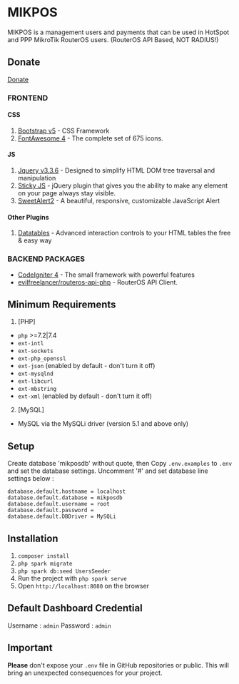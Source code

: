 # MIKPOS

MIKPOS is a management users and payments that can be used in HotSpot and PPP MikroTik RouterOS users.
(RouterOS API Based, NOT RADIUS!)

## Donate

[Donate](https://bit.ly/4fQDgwQ)

### FRONTEND

#### CSS

1. [Bootstrap v5](https://getbootstrap.com/) - CSS Framework
2. [FontAwesome 4](https://fontawesome.com/v4/icons/) - The complete set of 675 icons.

#### JS

1. [Jquery v3.3.6](https://jquery.com/) - Designed to simplify HTML DOM tree traversal and manipulation
2. [Sticky JS](http://stickyjs.com/) - jQuery plugin that gives you the ability to make any element on your page always stay visible.
3. [SweetAlert2](https://sweetalert2.github.io/) - A beautiful, responsive, customizable JavaScript Alert

#### Other Plugins

1. [Datatables](https://datatables.net/) - Advanced interaction controls to your HTML tables the free & easy way

### BACKEND PACKAGES

- [CodeIgniter 4](https://www.codeigniter.com/) - The small framework with powerful features
- [evilfreelancer/routeros-api-php](https://github.com/EvilFreelancer/routeros-api-php) - RouterOS API Client.

## Minimum Requirements

1. [PHP]

- `php` >=7.2|7.4
- `ext-intl`
- `ext-sockets`
- `ext-php_openssl`
- `ext-json` (enabled by default - don't turn it off)
- `ext-mysqlnd`
- `ext-libcurl`
- `ext-mbstring`
- `ext-xml` (enabled by default - don't turn it off)

2. [MySQL]

- MySQL via the MySQLi driver (version 5.1 and above only)

## Setup

Create database 'mikposdb' without quote, then
Copy `.env.examples` to `.env` and set the database settings.
Uncomment '#' and set database line settings below :

```env
database.default.hostname = localhost
database.default.database = mikposdb
database.default.username = root
database.default.password =
database.default.DBDriver = MySQLi
```

## Installation

1. `composer install`
2. `php spark migrate`
3. `php spark db:seed UsersSeeder`
4. Run the project with `php spark serve`
5. Open `http://localhost:8080` on the browser

## Default Dashboard Credential

Username : `admin`
Password : `admin`

## Important

**Please** don't expose your `.env` file in GitHub repositories or public. This will bring an unexpected consequences for your project.
